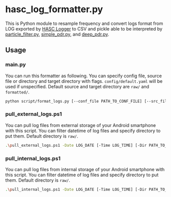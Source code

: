 # hasc_log_formatter.py
This is Python module to resample frequency and convert logs format from LOG exported by [HASC Logger](https://github.com/UCLabNU/HASC_Logger_Android) to CSV and pickle able to be interpreted by [particle_filter.py](https://github.com/kazumakano/particle_filter.py), [simple_pdr.py](https://github.com/kazumakano/simple_pdr.py), and [deep_pdr.py](https://github.com/kazumakano/deep_pdr.py).

## Usage
### main.py
You can run this formatter as following.
You can specify config file, source file or directory and target directory with flags.
`config/default.yaml` will be used if unspecified.
Default source and target directory are `raw/` and `formatted/`.
```sh
python script/format_logs.py [--conf_file PATH_TO_CONF_FILE] [--src_file PATH_TO_SRC_FILE] [--src_dir PATH_TO_SRC_DIR] [--tgt_dir PATH_TO_TGT_DIR]
```

### pull_external_logs.ps1
You can pull log files from external storage of your Android smartphone with this script.
You can filter datetime of log files and specify directory to put them.
Default directory is `raw/`.
```sh
.\pull_external_logs.ps1 -Date LOG_DATE [-Time LOG_TIME] [-Dir PATH_TO_DIR]
```

### pull_internal_logs.ps1
You can pull log files from internal storage of your Android smartphone with this script.
You can filter datetime of log files and specify directory to put them.
Default directory is `raw/`.
```sh
.\pull_internal_logs.ps1 -Date LOG_DATE [-Time LOG_TIME] [-Dir PATH_TO_DIR]
```
